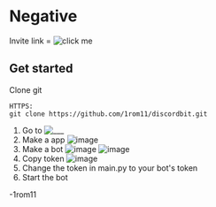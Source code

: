 # Negative

Invite link = ![click me](https://github.com/1rom11/discordbit)


## Get started
Clone git
```
HTTPS:
git clone https://github.com/1rom11/discordbit.git
```

1. Go to ![___](https://discord.com/developers/applications)
2. Make a app ![image](https://user-images.githubusercontent.com/76579908/135735226-53dfdb11-34b6-457b-918a-732db1206e5b.png)
3. Make a bot ![image](https://user-images.githubusercontent.com/76579908/135735241-73d3e691-4a81-4ad0-9b43-ee9f305bbd2c.png) ![image](https://user-images.githubusercontent.com/76579908/135735247-a19c4e0a-a21f-440d-8265-5912ab419233.png)
4. Copy token ![image](https://user-images.githubusercontent.com/76579908/135735259-af754f59-6320-4c90-8a97-a8cc7d690dda.png)
5. Change the token in main.py to your bot's token
6. Start the bot


-1rom11

